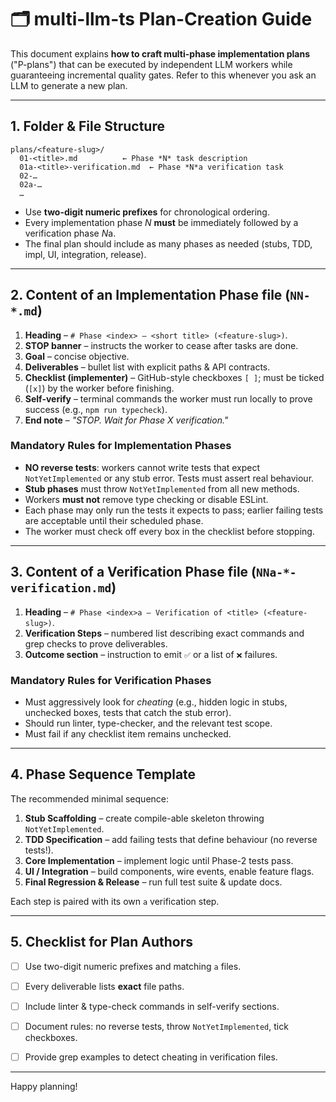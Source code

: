 # 🗂️ multi-llm-ts Plan-Creation Guide

This document explains **how to craft multi-phase implementation plans** ("P-plans") that can be executed by independent LLM workers while guaranteeing incremental quality gates.  Refer to this whenever you ask an LLM to generate a new plan.

---

## 1. Folder & File Structure

```
plans/<feature-slug>/
  01-<title>.md          ← Phase *N* task description
  01a-<title>-verification.md  ← Phase *N*a verification task
  02-…
  02a-…
  …
```

* Use **two-digit numeric prefixes** for chronological ordering.
* Every implementation phase *N* **must** be immediately followed by a verification phase *N*a.
* The final plan should include as many phases as needed (stubs, TDD, impl, UI, integration, release).

---

## 2. Content of an **Implementation Phase** file (`NN-*.md`)

1. **Heading** – `# Phase <index> – <short title> (<feature-slug>)`.
2. **STOP banner** – instructs the worker to cease after tasks are done.
3. **Goal** – concise objective.
4. **Deliverables** – bullet list with explicit paths & API contracts.
5. **Checklist (implementer)** – GitHub-style checkboxes `[ ]`; must be ticked (`[x]`) by the worker before finishing.
6. **Self-verify** – terminal commands the worker must run locally to prove success (e.g., `npm run typecheck`).
7. **End note** – *"STOP. Wait for Phase X verification."*

### Mandatory Rules for Implementation Phases

* **NO reverse tests**: workers cannot write tests that expect `NotYetImplemented` or any stub error.  Tests must assert real behaviour.
* **Stub phases** must throw `NotYetImplemented` from all new methods.
* Workers **must not** remove type checking or disable ESLint.
* Each phase may only run the tests it expects to pass; earlier failing tests are acceptable until their scheduled phase.
* The worker must check off every box in the checklist before stopping.

---

## 3. Content of a **Verification Phase** file (`NNa-*-verification.md`)

1. **Heading** – `# Phase <index>a – Verification of <title> (<feature-slug>)`.
2. **Verification Steps** – numbered list describing exact commands and grep checks to prove deliverables.
3. **Outcome section** – instruction to emit `✅` or a list of `❌` failures.

### Mandatory Rules for Verification Phases

* Must aggressively look for *cheating* (e.g., hidden logic in stubs, unchecked boxes, tests that catch the stub error).
* Should run linter, type-checker, and the relevant test scope.
* Must fail if any checklist item remains unchecked.

---

## 4. Phase Sequence Template

The recommended minimal sequence:

1. **Stub Scaffolding** – create compile-able skeleton throwing `NotYetImplemented`.
2. **TDD Specification** – add failing tests that define behaviour (no reverse tests!).
3. **Core Implementation** – implement logic until Phase-2 tests pass.
4. **UI / Integration** – build components, wire events, enable feature flags.
5. **Final Regression & Release** – run full test suite & update docs.

Each step is paired with its own `a` verification step.

---

## 5. Checklist for Plan Authors

- [ ] Use two-digit numeric prefixes and matching `a` files.
- [ ] Every deliverable lists **exact** file paths.
- [ ] Include linter & type-check commands in self-verify sections.
- [ ] Document rules: no reverse tests, throw `NotYetImplemented`, tick checkboxes.
- [ ] Provide grep examples to detect cheating in verification files.


---

Happy planning! 